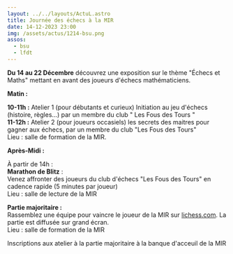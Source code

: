 ```yaml
---
layout: ../../layouts/ActuL.astro
title: Journée des échecs à la MIR
date: 14-12-2023 23:00
img: /assets/actus/1214-bsu.png
assos:
  - bsu
  - lfdt
---
```


__Du 14 au 22 Décembre__ découvrez une exposition sur le thème "Échecs et Maths" mettant en avant des joueurs d'échecs mathématiciens.

__Matin :__  

__10-11h :__ Atelier 1 (pour débutants et curieux) Initiation au jeu d'échecs (histoire, règles...) par un membre du club " Les Fous des Tours "  
__11-12h :__ Atelier 2 (pour joueurs occasiels) les secrets des maitres pour gagner aux échecs, par un membre du club "Les Fous des Tours"  
Lieu : salle de formation de la MIR.

__Après-Midi :__  

À partir de 14h :  
__Marathon de Blitz__ :  
Venez affronter des joueurs du club d'échecs "Les Fous des Tours" en cadence rapide (5 minutes par joueur)  
Lieu : salle de lecture de la MIR

__Partie majoritaire :__  
Rassemblez une équipe pour vaincre le joueur de la MIR sur [lichess.com](lichess.com). La partie est diffusée sur grand écran.  
Lieu : salle de formation de la MIR

Inscriptions aux atelier à la partie majoritaire à la banque d'acceuil de la MIR